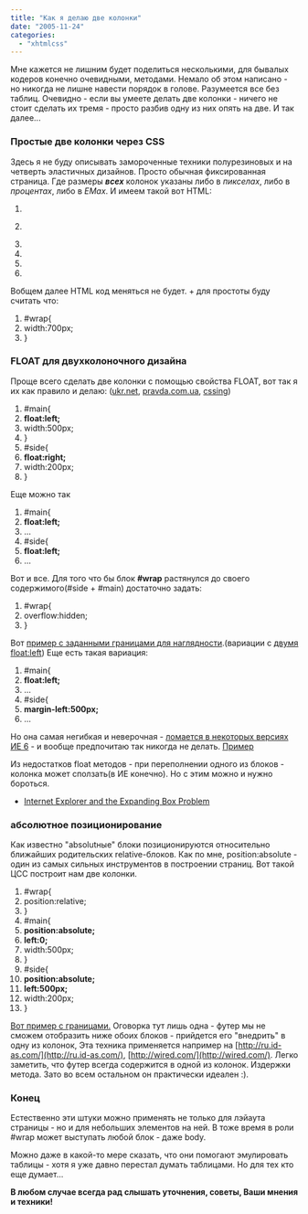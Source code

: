 ```yaml
---
title: "Как я делаю две колонки"
date: "2005-11-24"
categories: 
  - "xhtmlcss"
---
```


Мне кажется не лишним будет поделиться несколькими, для бывалых кодеров конечно очевидными, методами. Немало об этом написано - но никогда не лишне навести порядок в голове. Разумеется все без таблиц. Очевидно - если вы умеете делать две колонки - ничего не стоит сделать их тремя - просто разбив одну из них опять на две. И так далее...

### Простые две колонки через CSS

Здесь я не буду описывать замороченные техники полурезиновых и на четверть эластичных дизайнов. Просто обычная фиксированная страница. Где размеры **_всех_** колонок указаны либо в _пикселах_, либо в _процентах_, либо в _EMах_. И имеем такой вот HTML:

1. <div id="wrap">

3. <div id="main">
4. </div>

6. <div id="side">
7. </div>

9. </div>

Вобщем далее HTML код меняться не будет. + для простоты буду считать что:

1. #wrap{
2. width:700px;
3. }

### FLOAT для двухколоночного дизайна

Проще всего сделать две колонки с помощью свойства FLOAT, вот так я их как правило и делаю: ([ukr.net](http://www.ukr.net/), [pravda.com.ua](http://pravda.com.ua/), [cssing](http://cssing.org.ua))

1. #main{
2. **float:left;**
3. width:500px;
4. }
5. #side{
6. **float:right;**
7. width:200px;
8. }

Еще можно так

1. #main{
2. **float:left;**
3. ...
4. #side{
5. **float:left;**
6. ...

Вот и все. Для того что бы блок **#wrap** растянулся до своего содержимого(#side + #main) достаточно задать:

1. #wrap{
2. overflow:hidden;
3. }

Вот [пример с заданными границами для наглядности](/examples/2col/float.html).(вариации с [двумя float:left](/examples/2col/2float.html)) Еще есть такая вариация:

1. #main{
2. **float:left;**
3. ...
4. #side{
5. **margin-left:500px;**
6. ...

Но она самая негибкая и неверочная - [ломается в некоторых версиях ИЕ 6](http://cssing.org.ua/2004/11/16/strange-ie-6/) - и вообще предпочитаю так никогда не делать. [Пример](/examples/2col/1float.html)

Из недостатков float методов - при переполнении одного из блоков - колонка может сползать(в ИЕ конечно). Но с этим можно и нужно бороться.

- [Internet Explorer and the Expanding Box Problem](http://www.positioniseverything.net/explorer/expandingboxbug.html)

### абсолютное позиционирование

Как известно "absolutные" блоки позиционируются относительно ближайших родительских relative-блоков. Как по мне, position:absolute - один из самых сильных инструментов в построении страниц. Вот такой ЦСС построит нам две колонки.

1. #wrap{
2. position:relative;
3. }
4. #main{
5. **position:absolute;**
6. **left:0;**
7. width:500px;
8. }
9. #side{
10. **position:absolute;**
11. **left:500px;**
12. width:200px;
13. }

[Вот пример с границами.](/examples/2col/absolute.html) Оговорка тут лишь одна - футер мы не сможем отобразить ниже обоих блоков - прийдется его "внедрить" в одну из колонок, Эта техника применяется например на [http://ru.id-as.com/](http://ru.id-as.com/), [http://wired.com/](http://wired.com/). Легко заметить, что футер всегда содержится в одной из колонок. Издержки метода. Зато во всем остальном он практически идеален :).

### Конец

Естественно эти штуки можно применять не только для лэйаута страницы - но и для небольших элементов на ней. В тоже время в роли #wrap может выступать любой блок - даже body.

Можно даже в какой-то мере сказать, что они помогают эмулировать таблицы - хотя я уже давно перестал думать таблицами. Но для тех кто еще думает...

**В любом случае всегда рад слышать уточнения, советы, Ваши мнения и техники!**
